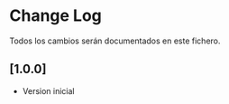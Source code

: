 # Change Log

Todos los cambios serán documentados en este fichero.

## [1.0.0]

- Version inicial
 